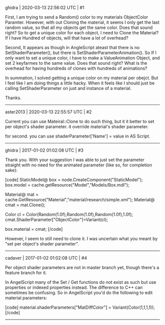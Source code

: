 ghidra | 2020-03-13 22:56:02 UTC | #1

First,
I am trying to send a Random() color to my materials ObjectColor Paramter.
However, with out Cloning the material, it seems I only get the last random value, so that all my objects get the same color.
Does that sound right? So to get a unique color for each object, I need to Clone the Material? If I have Hundred of objects, will that have a lot of overhead?

Second,
It appears as though in AngleScript ateast that there is no SetShaderParameter(), but there is SetShaderParameterAnimation(). So If I only want to set a unique color, i have to make a ValueAnimation Object, and set 2 keyfarmes to the same value. Does that sound right? What is the overhead for having hundreds of clones with hundreds of animations?

In summation, I solved getting a unique color on my material per obejct. But I feel like I am doing things a little hacky. When it feels like I should just be calling SetShaderParameter on just and instance of a material.

Thanks.

-------------------------

aster2013 | 2020-03-13 22:55:57 UTC | #2

Current you can use Mateiral::Clone to do such thing, but it it better to set per object's shader parameter. it override material's shader parameter.

for second. you can use shaderParameter['Name'] = value in AS Script.

-------------------------

ghidra | 2017-01-02 01:02:08 UTC | #3

Thank you.
With your suggestion I was able to just set the parameter straight with no need for the animated parameter (like so, for completion sake):

[code]
StaticModel@ box = node.CreateComponent("StaticModel");
box.model = cache.getResource("Model","Models/Box.mdl");

Material@ mat = cache.GetResource("Material","material/research/simple.xml");
Material@ cmat = mat.Clone();

Color cl = Color(Random(1.0f),Random(1.0f),Random(1.0f),1.0f);
cmat.ShaderParameter["ObjectColor"]=Variant(cl);

box.material = cmat;
[/code]

However, I seem to still need to clone it. I was uncertain what you meant by "set per object's shader parameter".

-------------------------

cadaver | 2017-01-02 01:02:08 UTC | #4

Per object shader parameters are not in master branch yet, though there's a feature branch for it.

In AngelScript many of the Set / Get functions do not exist as such but use properties or indexed properties instead. The difference to C++ can sometimes be confusing. So in AngelScript you'd do the following to edit material parameters:

[code]
material.shaderParameters["MatDiffColor"] = Variant(Color(1,1,1,1));
[/code]

-------------------------

